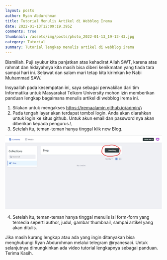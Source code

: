 ```yaml
---
layout: posts
author: Ryan Abdurohman
title: Tutorial Menulis Artikel di Webblog Irema
date: 2022-01-13T12:09:19.395Z
comments: true
thumbnail: /assets/img/posts/photo_2022-01-13_19-12-43.jpg
category: Tutorial
summary: Tutorial lengkap menulis artikel di webblog irema
---
```

Bismillah. Puji syukur kita panjatkan atas kehadirat Allah SWT, karena atas rahmat dan hidayahnya kita masih bisa diberi kenikmatan yang tiada tara sampai hari ini. Selawat dan salam mari tetap kita kirimkan ke Nabi Muhammad SAW. 

Insyaallah pada kesempatan ini, saya sebagai perwakilan dari tim Informatika untuk Masyarakat Telkom University mohon izin memberikan panduan lengkap bagaimana menulis artikel di webblog irema ini.

1. Silakan untuk mengakses <https://iremaalamin.github.io/admin/>\
2. Pada tengah layar akan terdapat tombol login. Anda akan diarahkan untuk login ke situs github. Untuk akun email dan password nya akan diberikan kepada pengurus.\
3. Setelah itu, teman-teman hanya tinggal klik new Blog.

![cara membuat artikel](/assets/img/posts/screenshot-2022-01-13-192044.png)

4. Setelah itu, teman-teman hanya tinggal menulis isi form-form yang tersedia seperti author, judul, gambar thumbnail, sampai artikel yang akan ditulis.

Jika masih kurang lengkap atau ada yang ingin ditanyakan bisa menghubungi Ryan Abdurohman melalui telegram @ryanesaci. Untuk selanjutnya dimungkinkan ada video tutorial lengkapnya sebagai panduan. Terima Kasih.